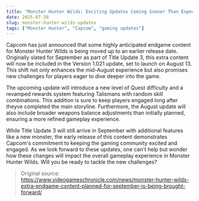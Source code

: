 ```yaml
---
title: "Monster Hunter Wilds: Exciting Updates Coming Sooner Than Expected"
date: 2025-07-30
slug: monster-hunter-wilds-updates
tags: ["Monster Hunter", "Capcom", "gaming updates"]
---
```


Capcom has just announced that some highly anticipated endgame content for Monster Hunter Wilds is being moved up to an earlier release date. Originally slated for September as part of Title Update 3, this extra content will now be included in the Version 1.021 update, set to launch on August 13. This shift not only enhances the mid-August experience but also promises new challenges for players eager to dive deeper into the game.

The upcoming update will introduce a new level of Quest difficulty and a revamped rewards system featuring Talismans with random skill combinations. This addition is sure to keep players engaged long after theyve completed the main storyline. Furthermore, the August update will also include broader weapons balance adjustments than initially planned, ensuring a more refined gameplay experience.

While Title Update 3 will still arrive in September with additional features like a new monster, the early release of this content demonstrates Capcom's commitment to keeping the gaming community excited and engaged. As we look forward to these updates, one can't help but wonder how these changes will impact the overall gameplay experience in Monster Hunter Wilds. Will you be ready to tackle the new challenges?

> Original source: https://www.videogameschronicle.com/news/monster-hunter-wilds-extra-endgame-content-planned-for-september-is-being-brought-forward/